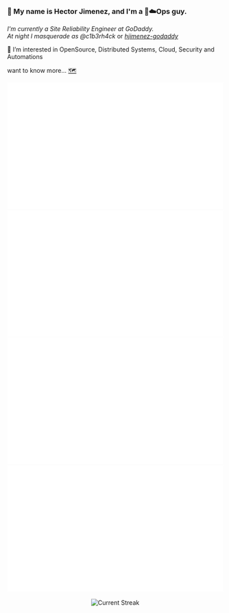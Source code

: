 <!---
h3ct0rjs/h3ct0rjs is a ✨ special ✨ repository because its `README.md` (this file) appears on your GitHub profile.
You can click the Preview link to take a look at your changes.
--->
### 👋 My name is Hector Jimenez, and I'm a 🥷☁️Ops guy. 
_I'm currently a Site Reliability Engineer at GoDaddy._<br/>
_At night I masquerade as @c1b3rh4ck_ or _[hjimenez-godaddy](https://github.com/hjimenez-godaddy)_

👀 I’m interested in OpenSource, Distributed Systems, Cloud, Security and Automations

want to know more... [🗺️](https://devops.com.co/about/)

![](https://raw.githubusercontent.com/h3ct0rjs/github-stats/master/generated/overview.svg#gh-dark-mode-only)
![](https://raw.githubusercontent.com/h3ct0rjs/github-stats/master/generated/overview.svg#gh-light-mode-only)
![](https://raw.githubusercontent.com/h3ct0rjs/github-stats/master/generated/languages.svg#gh-dark-mode-only)
![](https://raw.githubusercontent.com/h3ct0rjs/github-stats/master/generated/languages.svg#gh-light-mode-only)

<p align="center">
<img alt="Current Streak" src="https://github-readme-streak-stats.herokuapp.com/?user=hjimenez-godaddy" /> </p>
